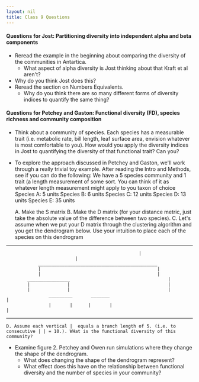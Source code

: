 ```yaml
---
layout: nil
title: Class 9 Questions
---
```


#### Questions for Jost: Partitioning diversity into independent alpha and beta components
* Reread the example in the beginning about comparing the diversity of the communities in Antartica. 
    * What aspect of alpha diversity is Jost thinking about that Kraft et al aren't?
* Why do you think Jost does this?
* Reread the section on Numbers Equivalents. 
    * Why do you think there are so many different forms of diversity indices to quantify the same thing?

#### Questions for Petchey and Gaston: Functional diversity (FD), species richness and community composition
* Think about a community of species. Each species has a measurable trait (i.e. metabolic rate, bill length, leaf surface area, envision whatever is most comfortable to you). How would you apply the diversity indices in Jost to quantifying the diversity of that functional trait? Can you?
* To explore the approach discussed in Petchey and Gaston, we'll work through a really trivial toy example. After reading the Intro and Methods, see if you can do the following:
     We have a 5 species community and 1 trait (a length measurement of some sort. You can think of it as whatever length measurement might apply to you taxon of choice
     Species A: 5 units
     Species B: 6 units
     Species C: 12 units
     Species D: 13 units
     Species E: 35 units
     
     A. Make the S matrix
     B. Make the D matrix (for your distance metric, just take the absolute value of the difference between two species).
     C. Let's assume when we put your D matrix through the clustering algorithm and you get the dendrogram below. Use your intuition to place each of the species on this dendrogram
     
---
                                                      |
						      |
				_____________________________________________
				|                                            |
				|                                            |
			________________                                     |
			|              |                                     |
			|              |                                     |
                    _________       _______                                  |
               	    |       |      |       |                                 |
		   
---
    D. Assume each vertical |  equals a branch length of 5. (i.e. to consecutive | | = 10.). WHat is the functional diversity of this community?
 
* Examine figure 2. Petchey and Owen run simulations where they change the shape of the dendrogram.
     * What does changing the shape of the dendrogram represent?
     * What effect does this have on the relationship between functional diversity and the number of species in your community?

